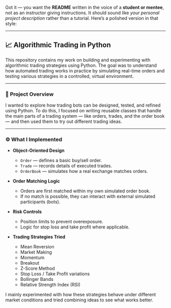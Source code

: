 Got it — you want the **README** written in the voice of a **student or mentee**, not as an instructor giving instructions. It should sound like *your personal project description* rather than a tutorial. Here’s a polished version in that style:

---

## 📈 Algorithmic Trading in Python

This repository contains my work on building and experimenting with algorithmic trading strategies using Python. The goal was to understand how automated trading works in practice by simulating real-time orders and testing various strategies in a controlled, virtual environment.

---

### 🎯 **Project Overview**

I wanted to explore how trading bots can be designed, tested, and refined using Python. To do this, I focused on writing reusable classes that handle the main parts of a trading system — like orders, trades, and the order book — and then used them to try out different trading ideas.

---

### ⚙️ **What I Implemented**

* **Object-Oriented Design**

  * `Order` — defines a basic buy/sell order.
  * `Trade` — records details of executed trades.
  * `OrderBook` — simulates how a real exchange matches orders.

* **Order Matching Logic**

  * Orders are first matched within my own simulated order book.
  * If no match is possible, they can interact with external simulated participants (bots).

* **Risk Controls**

  * Position limits to prevent overexposure.
  * Logic for stop loss and take profit where applicable.

* **Trading Strategies Tried**

  * Mean Reversion
  * Market Making
  * Momentum
  * Breakout
  * Z-Score Method
  * Stop Loss / Take Profit variations
  * Bollinger Bands
  * Relative Strength Index (RSI)

I mainly experimented with how these strategies behave under different market conditions and tried combining ideas to see what works better.


